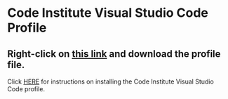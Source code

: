 # Code Institute Visual Studio Code Profile

## Right-click on [this link](https://github.com/mbriscoe/CI_VSCode_Profile/blob/main/Code%20Institute.code-profile) and download the profile file. ##

Click [HERE](https://docs.google.com/presentation/d/1mRaq8-LTPECTi-eOqNT_eLG5hYlkIa_NapTC4-uHaUk/edit?usp=sharing) for instructions on installing the Code Institute Visual Studio Code profile.

